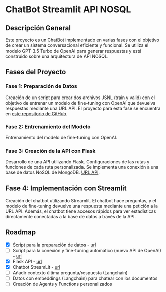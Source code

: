 # ChatBot Streamlit API NOSQL

## Descripción General

Este proyecto es un ChatBot implementado en varias fases con el objetivo de crear un sistema conversacional eficiente y funcional. Se utiliza el modelo GPT-3.5 Turbo de OpenAI para generar respuestas y está construido sobre una arquitectura de API NOSQL.

## Fases del Proyecto

### Fase 1: Preparación de Datos
Creación de un script para crear dos archivos JSNL (train y valid) con el objetivo de entrenar un modelo de fine-tuning con OpenAI que devuelva respuestas mediante una URL API.
El proyecto para esta fase se encuentra en [este repositorio de GitHub](https://github.com/GRKdev/Script-SQL-API).

### Fase 2: Entrenamiento del Modelo
Entrenamiento del modelo de fine-tuning con OpenAI.

### Fase 3: Creación de la API con Flask
Desarrollo de una API utilizando Flask. Configuraciones de las rutas y funciones de cada ruta personalizada. Se implementa una conexión a una base de datos NoSQL de MongoDB. [URL API](https://github.com/GRKdev/API).

## **Fase 4: Implementación con Streamlit**
Creación del chatbot utilizando Streamlit. El chatbot hace preguntas, y el modelo de fine-tuning devuelve una respuesta mediante una petición a la URL API. Además, el chatbot tiene accesos rápidos para ver estadísticas directamente conectadas a la base de datos a través de la API.

## Roadmap

- [x] Script para la preparación de datos - [url](https://github.com/GRKdev/Script-SQL-API)
- [ ] Script para la conexión y fine-tuning automático (nuevo API de OpenAI) - [url](https://github.com/GRKdev/Script-SQL-API)
- [x] Flask API - [url](https://github.com/GRKdev/API)
- [x] Chatbot StreamLit - [url](https://github.com/GRKdev/StreamLit-Api)
- [ ] Añadir contexto última pregunta/respuesta (Langchain)
- [ ] Datos con embeddings (Langchain) para chatear con los documentos
- [ ] Creación de Agents y Functions personalizados
